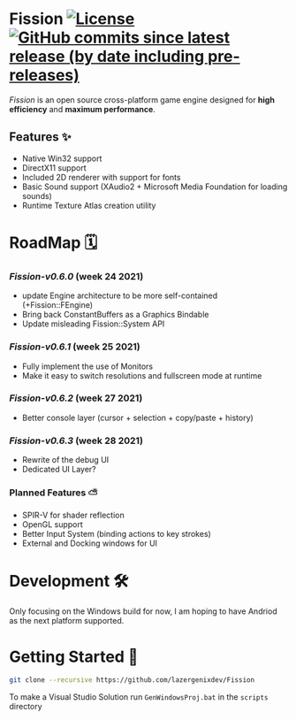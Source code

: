 # Fission [![License](https://img.shields.io/github/license/lazergenixdev/Fission?color=dodgerblue&style=plastic)](https://github.com/lazergenixdev/Fission/blob/master/LICENSE) [![GitHub commits since latest release (by date including pre-releases)](https://img.shields.io/github/commits-since/lazergenixdev/Fission/latest/master?include_prereleases&style=plastic)](https://github.com/lazergenixdev/Fission/commits/master)
*Fission* is an open source cross-platform game engine designed for **high efficiency** and **maximum performance**.

## Features ✨
- Native Win32 support
- DirectX11 support
- Included 2D renderer with support for fonts
- Basic Sound support (XAudio2 + Microsoft Media Foundation for loading sounds)
- Runtime Texture Atlas creation utility

# RoadMap 🗓
### *Fission-v0.6.0* (week 24 2021)
- update Engine architecture to be more self-contained (+Fission::FEngine)
- Bring back ConstantBuffers as a Graphics Bindable
- Update misleading Fission::System API
### *Fission-v0.6.1* (week 25 2021)
- Fully implement the use of Monitors
- Make it easy to switch resolutions and fullscreen mode at runtime
### *Fission-v0.6.2* (week 27 2021)
- Better console layer (cursor + selection + copy/paste + history)
### *Fission-v0.6.3* (week 28 2021)
- Rewrite of the debug UI
- Dedicated UI Layer?

### Planned Features ⛅
- SPIR-V for shader reflection
- OpenGL support
- Better Input System (binding actions to key strokes)
- External and Docking windows for UI

# Development 🛠
Only focusing on the Windows build for now, I am hoping to have Andriod as the next platform supported.

# Getting Started 🚀
```sh
git clone --recursive https://github.com/lazergenixdev/Fission
```
To make a Visual Studio Solution run `GenWindowsProj.bat` in the `scripts` directory
